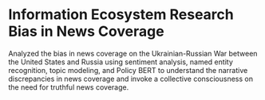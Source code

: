 # Information Ecosystem Research Bias in News Coverage
 Analyzed the bias in news coverage on the Ukrainian-Russian War between the United States and Russia using sentiment analysis, named entity recognition, topic modeling, and Policy BERT to understand the narrative discrepancies in news coverage and invoke a collective consciousness on the need for truthful news coverage.
